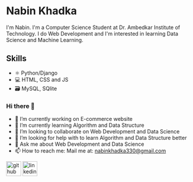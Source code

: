 # Nabin Khadka
I'm Nabin. I'm a Computer Science Student at Dr. Ambedkar Institute of Technology. I do Web Development and I'm interested in learning Data Science and Machine Learning.

## Skills
* ⚛ Python/Django
* 💻 HTML, CSS and JS
* 🗃 MySQL, SQlite

### Hi there 👋
- 🔭 I’m currently working on E-commerce website 
- 🌱 I’m currently learning Algorithm and Data Structure 
- 👯 I’m looking to collaborate on Web Development and Data Science 
- 🤔 I’m looking for help with to learn Algorithm and Data Structure better 
- 💬 Ask me about Web Development and Data Science 
- 📫 How to reach me: Mail me at: <a href="nabinkhadka330@gmail.com">nabinkhadka330@gmail.com</a>


[<img src='https://cdn.jsdelivr.net/npm/simple-icons@3.0.1/icons/github.svg' alt='github' height='40'>](https://github.com/NabinKhadka1)             [<img src='https://cdn.jsdelivr.net/npm/simple-icons@3.0.1/icons/linkedin.svg' alt='linkedin' height='40'>](https://www.linkedin.com/in/nabin-khadka-782b85192//)  

